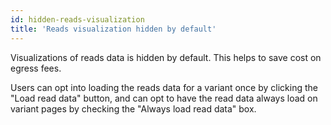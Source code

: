 ```yaml
---
id: hidden-reads-visualization
title: 'Reads visualization hidden by default'
---
```


Visualizations of reads data is hidden by default. This helps to save cost on egress fees.

Users can opt into loading the reads data for a variant once by clicking the "Load read data" button, and can opt to have the read data always load on variant pages by checking the "Always load read data" box.

